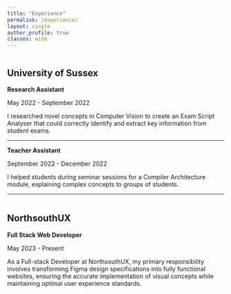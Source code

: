 ```yaml
---
title: "Experience"
permalink: /experience/
layout: single
author_profile: true
classes: wide
---
```


<div class="experience">
  <div class="experience__item">
    <div class="experience__logo">
      <img src="/assets/images/university-logo.jpg" alt="">
    </div>
    <div class="experience__content">
      <h2 class="experience__title">University of Sussex</h2>
      <div class="experience__subsection">
        <p class="experience__position"><strong>Research Assistant</strong></p>
        <p class="experience__date">May 2022 - September 2022</p>
        <div class="experience__description">
          <p>I researched novel concepts in Computer Vision to create an Exam Script Analyser that could correctly identify and extract key information from student exams.</p>
        </div>
      </div>
      <hr class="experience__divider">
      <div class="experience__subsection">
        <p class="experience__position"><strong>Teacher Assistant</strong></p>
        <p class="experience__date">September 2022 - December 2022</p>
        <div class="experience__description">
          <p>I helped students during seminar sessions for a Compiler Architecture module, explaining complex concepts to groups of students.</p>
        </div>
      </div>
    </div>
  </div>
  <hr class="experience__section-divider">
  <div class="experience__item">
    <div class="experience__logo">
      <img src="/assets/images/company3-logo.jpg" alt="">
    </div>
    <div class="experience__content">
      <h2 class="experience__title">NorthsouthUX</h2>
      <p class="experience__position"><strong>Full Stack Web Developer</strong></p>
      <p class="experience__date">May 2023 - Present</p>
      <div class="experience__description">
        <p>As a Full-stack Developer at NorthsouthUX, my primary responsibility involves transforming Figma design specifications into fully functional websites, ensuring the accurate implementation of visual concepts while maintaining optimal user experience standards.</p>
      </div>
    </div>
  </div>
</div>
